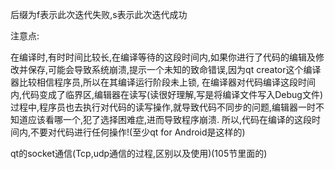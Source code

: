 后缀为f表示此次迭代失败,s表示此次迭代成功

注意点:

在编译时,有时时间比较长,在编译等待的这段时间内,如果你进行了代码的编辑及修改并保存,可能会导致系统崩溃,提示一个未知的致命错误,因为qt creator这个编译器比较相信程序员,所以在其编译运行阶段未上锁,
在编译器对代码编译这段时间内,代码变成了临界区,编辑器在读写(读很好理解,写是将编译文件写入Debug文件)过程中,程序员也去执行对代码的读写操作,就导致代码不同步的问题,编辑器一时不知道应该看哪一个,犯了选择困难症,进而导致程序崩溃.
所以,代码在编译的这段时间内,不要对代码进行任何操作!(至少qt for Android是这样的)



qt的socket通信(Tcp,udp通信的过程,区别以及使用)(105节里面的)
